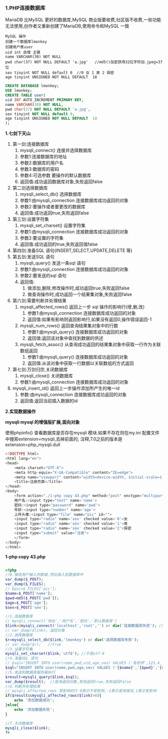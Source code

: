 ### 1.PHP连接数据库

MariaDB 比MySQL 更好的数据库,MySQL 商业版要收费,社区版不收费,一些功能无法使用,创作者又重新创建了MariaDB,使用命令和MySQL 一致

```
MySQL 操作
创建一个数据库lmonkey
创建用户表user
uid int 自增 主键
name VARCHAR(30) NOT NULL
pwd char(37) NOT NULL DEFAULT 'a.jpg'	//md5()加密获得32位字符加.jpeg=37位
sex tinyint NOT NULL default 0	//0 女 1 男 2 保密
age tinyint UNSIGNED NOT NULL DEFAULT  18
```

```sql
CREATE DATABASE lmonkey;
USE lmonkey;
CREATE TABLE user(
uid INT AUTO_INCREMENT PRIMARY KEY,
name VARCHAR(30) NOT NULL,
pwd char(37) NOT NULL DEFAULT 'a.jpg',
sex tinyint NOT NULL default 0,
age tinyint UNSIGNED NOT NULL DEFAULT  18
);
```

**1.七剑下天山**

1. 第一剑:连接数据库
   1. mysqli_connect() 连接并选择数据库
   2. 参数1:连接数据库的地址
   3. 参数2:数据库的用户名
   4. 参数3:数据库的密码
   5. 参数4:可选参数 要操作的默认数据库
   6. 返回值:成功返回数据库对象,失败返回false
2. 第二剑选择数据库
   1. mysqli_select_db() 选择数据库
   2. 参数1:由mysqli_connection 连接数据库成功返回的对象
   3. 参数2:要操作或者要更改的数据库
   4. 返回值:成功返回true,失败返回false
3. 第三剑:设置字符集
   1. mysqli_set_charset() 设置字符集
   2. 参数1:由mysqli_connection 连接数据库成功返回的对象
   3. 参数2:要设置的字符集
   4. 返回值:成功返回的true,失败返回值false
4. 第四剑:准备SQL 语句(INSERT,SELECT,UPDATE,DELETE 等)
5. 第五剑:发送SQL 语句
   1. mysqli_query() 发送一条sql 语句
   2. 参数1:由mysqli_connection 连接数据库成功返回的对象
   3. 参数2:要发送的sql 语句
   4. 返回值:
      1. 做添加,删除,修改操作时,成功返回true,失败返回false
      2. 做查询操作时,成功返回一个结果集对象,失败返回false
6. 第六剑:需要判断并处理结果
   1. mysqli_affected_rows() 返回上一步 sql 操作的影响行(增,删,改)
      1. 参数1:由mysqli_connection 连接数据库成功返回的对象
      2. 返回值:如果有影响则返回影响行,如果没有返回0,操作错误返回-1
   2. mysqli_num_rows() 返回查询结果集对象中的行数
      1. 参数1:由mysqli_query()  连接数据库成功返回的对象
      2. 返回值:返回该对象中查找到数据的供述
   3. mysqli_fetch_assoc() 从查询成功返回的结果集对象中获取一行作为关联数组返回
      1. 参数1:由mysqli_query()  连接数据库成功返回的对象
      2. 返回值:从该对象中获取一行数据以关联数组的方式返回 
7. 第七剑:万剑归宗,关闭数据库
   1. mysqli_close() 关闭数据库
   2. 参数1:由mysqli_connection 连接数据库成功返回的对象
8. mysqli_insert_id() 返回上一步操作添加所产生的唯一id
   1. 参数:由mysqli_connection 连接数据库成功返回的对象
   2. 返回值:返回当前插入数据的id

**2.实现数据操作**

**mysqli mysql 的增强版扩展,面向对象**

使用phpinfo() 查看数据库是否存在mysqli 模块.如果不存在则在my.ini 配置文件中搜索extension=mysqli,去掉前面的; 注释,7.0之前的版本是extension=php_mysqli.dull

```php
<!DOCTYPE html>
<html lang="en">
<head>
    <meta charset="UTF-8">
    <meta http-equiv="X-UA-Compatible" content="IE=edge">
    <meta name="viewport" content="width=device-width, initial-scale=1.0">
    <title>注册页面</title>
</head>
<body>
    <form action="./1-php copy 43.php" method="post" enctype="multipart/form-data">
    用户名:<input type="text" name='name'>
    密码:<input type="password" name='pwd'>
    年龄:<input type="number" name='age'>
    上传头像:<input type="file" name="pic" id="">
    <input type="radio" name='sex' checked value='0'>女
    <input type="radio" name='sex' checked value='1'>男
    <input type="radio" name='sex' checked value='2'>保密
    <input type="submit" value="注册">
    </form>
</body>
</html>

```

**1-php copy 43.php**

```php

<?php
//0.接收用户输入的数据,然后插入到数据库中
var_dump($_POST);
var_dump($_FILES);
// $pic=$_FILES['pic'];
$name=$_POST['name'];
$pwd=md5($_POST['pwd']);
$age=$_POST['age'];
$sex=$_POST['sex'];

//1.连接数据库
// mysqli_connect('地址','用户名','密码','默认数据库')
$link=@mysqli_connect('localhost','root','') or die('连接数据库失败'); //@防止错误时,暴露信息
// var_dump($link); 返回对象
//2.选择数据库
$r=mysqli_select_db($link,'lmonkey') or die('选择数据库失败');
// var_dump($r);   //true
//3.设置字符集
mysqli_set_charset($link,'utf8'); //不是utf-8
//4.准备SQL 语句
// $sql="INSERT INTO user(name,pwd,uid,age,sex) VALUES ('高老师',123,4,'20',0)";
$sql="INSERT INTO user(name,pwd,age,sex) VALUES ('{$name}','{$pwd}','{$age}','{$sex}')";
//5.发送到数据库服务器执行
$result=mysqli_query($link,$sql);
var_dump($result);  //查询返回对象,其他返回true,失败返回false
//6.判断并处理结果
// mysqli_affected_rows 受影响的行 0表示不受影响,-1表示查询错误,1表示受影响
if($result&&mysqli_affected_rows($link)>0){
    echo '添加数据成功';
}else{
    echo '添加数据失败';
}

//7.关闭数据库
mysqli_close($link);
?>

```

